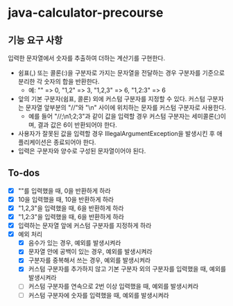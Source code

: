 # java-calculator-precourse

## 기능 요구 사항
입력한 문자열에서 숫자를 추출하여 더하는 계산기를 구현한다.

- 쉼표(,) 또는 콜론(:)을 구분자로 가지는 문자열을 전달하는 경우 구분자를 기준으로 분리한 각 숫자의 합을 반환한다.
  - 예: "" => 0, "1,2" => 3, "1,2,3" => 6, "1,2:3" => 6
- 앞의 기본 구분자(쉼표, 콜론) 외에 커스텀 구분자를 지정할 수 있다. 커스텀 구분자는 문자열 앞부분의 "//"와 "\n" 사이에 위치하는 문자를 커스텀 구분자로 사용한다.
  - 예를 들어 "//;\n1;2;3"과 같이 값을 입력할 경우 커스텀 구분자는 세미콜론(;)이며, 결과 값은 6이 반환되어야 한다.
- 사용자가 잘못된 값을 입력할 경우 IllegalArgumentException을 발생시킨 후 애플리케이션은 종료되어야 한다.
- 입력은 구분자와 양수로 구성된 문자열이어야 된다.

## To-dos
- [x] ""를 입력했을 때, 0을 반환하게 하라
- [x] 10을 입력했을 때, 10을 반환하게 하라
- [x] "1,2,3"을 입력했을 때, 6을 반환하게 하라
- [x] "1,2:3"을 입력했을 때, 6을 반환하게 하라
- [x] 입력하는 문자열 앞에 커스텀 구분자를 지정하게 하라
- [x] 예외 처리
  - [x] 음수가 있는 경우, 예외를 발생시켜라
  - [x] 문자열 안에 공백이 있는 경우, 예외를 발생시켜라
  - [x] 구분자를 중복해서 쓰는 경우, 예외를 발생시켜라
  - [x] 커스텀 구분자를 추가하지 않고 기본 구분자 외의 구분자를 입력했을 때, 예외를 발생시켜라 
  - [ ] 커스텀 구분자를 연속으로 2번 이상 입력했을 때, 예외를 발생시켜라
  - [ ] 커스텀 구분자에 숫자를 입력했을 때, 예외를 발생시켜라
